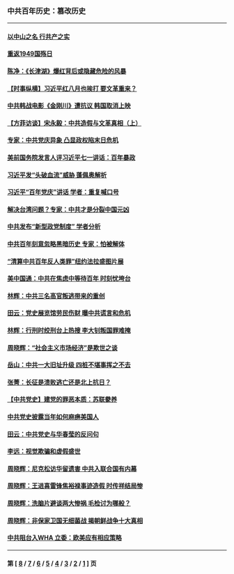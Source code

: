 ### 中共百年历史：篡改历史
---
#### [以中山之名 行共产之实](../../pages/nf1176115/n13346437.md?12010430) 
#### [重返1949国殇日](../../pages/nf1176115/n13346372.md?12010430) 
#### [陈净：《长津湖》爆红背后或隐藏危险的风暴](../../pages/nf1176115/n13314364.md?12010430) 
#### [【时事纵横】习近平红八月也挨打 要文革重来？](../../pages/nf1176115/n13231393.md?12010430) 
#### [中共韩战电影《金刚川》遭抗议 韩国取消上映](../../pages/nf1176115/n13219114.md?12010430) 
#### [【方菲访谈】宋永毅：中共造假与文革真相（上）](../../pages/nf1176115/n13200760.md?12010430) 
#### [专家：中共党庆异象 凸显政权陷末日危机](../../pages/nf1176115/n13067084.md?12010430) 
#### [美前国务院发言人评习近平七一讲话：百年暴政](../../pages/nf1176115/n13066986.md?12010430) 
#### [习近平发“头破血流”威胁 蓬佩奥解析](../../pages/nf1176115/n13063604.md?12010430) 
#### [习近平“百年党庆”讲话 学者：重复喊口号](../../pages/nf1176115/n13061411.md?12010430) 
#### [解决台湾问题？专家：中共才是分裂中国元凶](../../pages/nf1176115/n13060811.md?12010430) 
#### [中共发布“新型政党制度” 学者分析](../../pages/nf1176115/n13056354.md?12010430) 
#### [中共百年刻意忽略黑暗历史 专家：怕被解体](../../pages/nf1176115/n13056056.md?12010430) 
#### [“清算中共百年反人类罪”纽约法拉盛图片展](../../pages/nf1176115/n13052220.md?12010430) 
#### [美中国通：中共在焦虑中等待百年 时刻忧垮台](../../pages/nf1176115/n13048820.md?12010430) 
#### [林辉：中共三名高官叛逃带来的重创](../../pages/nf1176115/n13035206.md?12010430) 
#### [田云：党史展览馆劳民伤财 曝中共谎言和危机](../../pages/nf1176115/n13033900.md?12010430) 
#### [林辉：行刑时绞刑台上热搜 李大钊叛国罪难掩](../../pages/nf1176115/n13031965.md?12010430) 
#### [周晓辉：“社会主义市场经济”是欺世之谈](../../pages/nf1176115/n13024090.md?12010430) 
#### [岳山：中共一大旧址升级 四桩不堪事挥之不去](../../pages/nf1176115/n13021697.md?12010430) 
#### [张菁：长征是溃败逃亡还是北上抗日？](../../pages/nf1176115/n13020585.md?12010430) 
#### [【中共党史】建党的罪恶本质：苏联豢养](../../pages/nf1176115/n13011888.md?12010430) 
#### [中共党史披露当年如何麻痹美国人](../../pages/nf1176115/n12966400.md?12010430) 
#### [田云：中共党史与华春莹的反问句](../../pages/nf1176115/n12765178.md?12010430) 
#### [李远：视觉欺骗和虚假盛世](../../pages/nf1176115/n12993376.md?12010430) 
#### [周晓辉：尼克松访华留遗害 中共入联合国有内幕](../../pages/nf1176115/n12991422.md?12010430) 
#### [周晓辉：王进喜雷锋焦裕禄事迹造假 时传祥结局惨](../../pages/nf1176115/n12985497.md?12010430) 
#### [周晓辉：洗脑片避谈两大惨祸 毛检讨为哪般？](../../pages/nf1176115/n12971285.md?12010430) 
#### [周晓辉：非保家卫国无细菌战 揭朝鲜战争十大真相](../../pages/nf1176115/n12954161.md?12010430) 
#### [中共阻台入WHA 立委：欧美应有相应策略](../../pages/nf1176115/n12939343.md?12010430) 

---
#### 第 [ [8](./8.md?12010430) / [7](./7.md?12010430) / [6](./6.md?12010430) / [5](./5.md?12010430) / [4](./4.md?12010430) / [3](./3.md?12010430) / [2](./2.md?12010430) / [1](./1.md?12010430) ] 页
